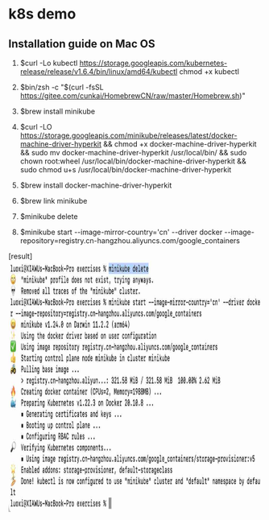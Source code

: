 # k8s demo

## Installation guide on Mac OS

1. $curl -Lo kubectl https://storage.googleapis.com/kubernetes-release/release/v1.6.4/bin/linux/amd64/kubectl
chmod +x kubectl

2. $bin/zsh -c "$(curl -fsSL https://gitee.com/cunkai/HomebrewCN/raw/master/Homebrew.sh)"

3. $brew install minikube

4. $curl -LO https://storage.googleapis.com/minikube/releases/latest/docker-machine-driver-hyperkit && chmod +x docker-machine-driver-hyperkit && sudo mv docker-machine-driver-hyperkit /usr/local/bin/ && sudo chown root:wheel /usr/local/bin/docker-machine-driver-hyperkit && sudo chmod u+s /usr/local/bin/docker-machine-driver-hyperkit

5. $brew install docker-machine-driver-hyperkit

6. $brew link minikube

7. $minikube delete

8. $minikube start --image-mirror-country='cn' --driver docker --image-repository=registry.cn-hangzhou.aliyuncs.com/google_containers

[result]
<img align='left' src="docs/k8s.succeed.jpg" width="600" height="500"> 
